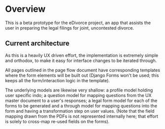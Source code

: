 # Overview

This is a beta prototype for the eDivorce project, an app that assists the user
in preparing the legal filings for joint, uncontested divorce.

## Current architecture

As this is a heavily UX driven effort, the implementation is extremely simple
and orthodox, to make it easy for interface changes to be iterated through.

All pages outlined in the page flow document have corresponding templates where
the form elements will be built out (Django Forms won't be used; this keeps all
the form/interaction logic in the template).  

The underlying models are likewise very shallow: a profile model holding user
specific indo; a question model for mapping questions from the UX master
document to a user's responses; a legal form model for each of the forms to be
generated and a through model for mapping questions into the form and having a
transformation step on user values.  (Note that the field mapping drawn from the
PDFs is not represented internally here; that effort is solely to cross-map
re-used fields on the forms).
